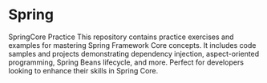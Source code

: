 # Spring
SpringCore Practice This repository contains practice exercises and examples for mastering Spring Framework Core concepts. It includes code samples and projects demonstrating dependency injection, aspect-oriented programming, Spring Beans lifecycle, and more. Perfect for developers looking to enhance their skills in Spring Core.

